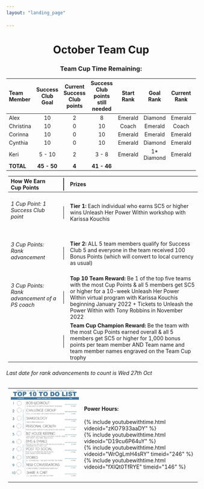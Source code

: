 ```yaml
---
layout: "landing_page"

---
```


<center>
<h1>
October Team Cup
</h1>
<h3>
Team Cup Time Remaining:
<p id="countdown"></p>
</h3>
<table class="table table-colored">
  <thead>
    <tr>
      <th style="text-align: left">Team Member</th>
      <th style="text-align: center">Success Club Goal</th>
      <th style="text-align: center">Current Success Club points</th>
      <th style="text-aligh: center">Success Club points still needed</th>
      <th style="text-aligh: center">Start Rank</th>      
      <th style="text-aligh: center">Goal Rank</th>
      <th style="text-aligh: center">Current Rank</th>
      <th style="text-aligh: center">Cup Points</th>
    </tr>
  </thead>
  <tbody>
    <tr>
      <td style="text-align: left">Alex</td>
      <td style="text-align: center">10</td>
      <td style="text-align: center">2</td>
      <td style="text-align: center">8</td>
      <td style="text-align: center">Emerald</td>
      <td style="text-align: center">Diamond</td>
      <td style="text-align: center">Emerald</td>
      <td style="text-align: center">2</td>
    </tr>
    <tr>
      <td style="text-align: left">Christina</td>
      <td style="text-align: center">10</td>
      <td style="text-align: center">0</td>
      <td style="text-align: center">10</td>
      <td style="text-align: center">Coach</td>
      <td style="text-align: center">Emerald</td>
      <td style="text-align: center">Coach</td>
      <td style="text-align: center">0</td>
    </tr>
    <tr>
      <td style="text-align: left">Corinna</td>
      <td style="text-align: center">10</td>
      <td style="text-align: center">0</td>
      <td style="text-align: center">10</td>
      <td style="text-align: center">Emerald</td>
      <td style="text-align: center">Emerald</td>
      <td style="text-align: center">Emerald</td>
      <td style="text-align: center">0</td>      
    </tr>
    <tr>
      <td style="text-align: left">Cynthia</td>
      <td style="text-align: center">10</td>
      <td style="text-align: center">0</td>
      <td style="text-align: center">10</td>    
      <td style="text-align: center">Emerald</td>
      <td style="text-align: center">Diamond</td>
      <td style="text-align: center">Emerald</td>
      <td style="text-align: center">0</td>        
    </tr>
    <tr>
      <td style="text-align: left">Keri</td>
      <td style="text-align: center">5 - 10</td>
      <td style="text-align: center">2</td>
      <td style="text-align: center">3 - 8</td>
      <td style="text-align: center">Emerald</td>
      <td style="text-align: center">1* Diamond</td>
      <td style="text-align: center">Emerald</td>
      <td style="text-align: center">2</td>      
    </tr>
    <tr>
      <td style="text-align: left"><b>TOTAL</b></td>
      <td style="text-align: center"><b>45 - 50</b></td>
      <td style="text-align: center"><b>4</b></td>
      <td style="text-align: center"><b>41 - 46</b></td>
      <td style="text-align: center"><b></b></td>
      <td style="text-align: center"><b></b></td>
      <td style="text-align: center"><b></b></td>
      <td style="text-align: center"><b>4</b></td>      
    </tr>
  </tbody>
</table>
</center>

<table width="1000" style="margin: 5px 5px 5px 5px;">
<thead>
<tr>
<th style="text-align: left">How We Earn Cup Points</th>
<th style="text-align: center">
  |          |  
</th>
<th style="text-align: left">Prizes</th>
</tr>
</thead>

<tbody>
<tr>
<td style="text-align: left">
<h6>
1 Cup Point: 1 Success Club point
</h6>
</td>
<td style="text-align: center">
  |          |  
</td>
<td style="text-align: left">
<b>Tier 1:</b> Each individual who earns SC5 or higher wins Unleash Her Power Within workshop with Karissa Kouchis
</td>
</tr>

<tr>
<td style="text-align: left">
<h6>
3 Cup Points: Rank advancement
</h6>
</td>
<td style="text-align: center">
  |          |  
</td>
<td style="text-align: left">
<b>Tier 2:</b> ALL 5 team members qualify for Success Club 5 and everyone in the team received 100 Bonus Points (which will convert to local currency as usual)
</td>
</tr>

<tr>
<td style="text-align: left">
<h6>
3 Cup Points: Rank advancement of a PS coach
</h6>
</td>
<td style="text-align: center">
  |          |  
</td>
<td style="text-align: left">
<b>Top 10 Team Reward:</b> Be 1 of the top five teams with the most Cup Points & all 5 members get SC5 or higher for a 10-week Unleash Her Power Within virtual program with Karissa Kouchis beginning January 2022 + Tickets to Unleash the Power Within with Tony Robbins in November 2022
</td>
</tr>

<tr>
<td style="text-align: left">
<h6></h6>
</td>
<td style="text-align: center">
  |          |  
</td>
<td style="text-align: left">
<b>Team Cup Champion Reward:</b> Be the team with the most Cup Points earned overall & all 5 members get SC5 or higher for 1,000 bonus points per team member AND Team name and team member names engraved on the Team Cup trophy 
</td>
</tr>

</tbody>
</table>

<h6>
<i>Last date for rank advancements to count is Wed 27th Oct</i>
</h6>



<table width="1000" style="margin: 5px 5px 5px 5px;">
<tr>
<td>
<img src="/i/beachbody/topten.jpg">
</td>
<td>
<h4>Power Hours:</h4>
{% include youtubewithtime.html videoid="zKO7933aaDY" %}
<br />
{% include youtubewithtime.html videoid="D19cu6P64uY" %}
<br />
{% include youtubewithtime.html videoid="WrOgLmH4sRY" timeid="246" %}
<br />
{% include youtubewithtime.html videoid="fXlQt0TfRYE" timeid="146" %}
</td>
</tr>
<tr>
<td>
</td>
<td>

</td>
</tr>
</table>




<!-- Display the countdown timer in an element -->


<script>
// Set the date we're counting down to
var countDownDate = new Date("Nov 1, 2021 6:59:00").getTime();

// Update the count down every 1 second
var x = setInterval(function() {

  // Get todays date and time
  var now = new Date().getTime();

  // Find the distance between now and the count down date
  var distance = countDownDate - now;

  // Time calculations for days, hours, minutes and seconds
  var days = Math.floor(distance / (1000 * 60 * 60 * 24));
  var hours = Math.floor((distance % (1000 * 60 * 60 * 24)) / (1000 * 60 * 60));
  var minutes = Math.floor((distance % (1000 * 60 * 60)) / (1000 * 60));
  var seconds = Math.floor((distance % (1000 * 60)) / 1000);

  // Display the result in the element with id="countdown"
  document.getElementById("countdown").innerHTML = days + " days " + hours + "h " + minutes + "m " + seconds + "s";

  // If the count down is finished, write some text 
  if (distance < 0) {
    clearInterval(x);
    document.getElementById("countdown").innerHTML = "IT'S HAPPENING!";
  }
}, 1000);
</script>
